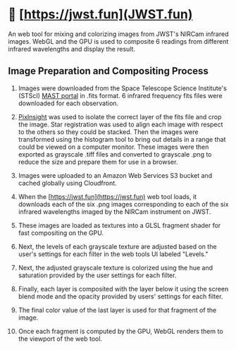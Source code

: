 # 🔭 [https://jwst.fun](JWST.fun)

An web tool for mixing and colorizing images from JWST's NIRCam infrared images.
WebGL and the GPU is used to composite 6 readings from different infrared
wavelengths and display the result.

## Image Preparation and Compositing Process

1. Images were downloaded from the Space Telescope Science Institute's (STScI)
   [MAST portal](https://mast.stsci.edu/portal/Mashup/Clients/Mast/Portal.html)
   in .fits format. 6 infrared frequency fits files were downloaded for each
   observation.

2. [PixInsight](https://pixinsight.com/) was used to isolate the correct layer
   of the fits file and crop the image. Star registration was used to align each
   image with respect to the others so they could be stacked. Then the images
   were transformed using the histogram tool to bring out details in a range
   that could be viewed on a computer monitor. These images were then exported
   as grayscale .tiff files and converted to grayscale .png to reduce the size
   and prepare them for use in a browser.

3. Images were uploaded to an Amazon Web Services S3 bucket and cached globally
   using Cloudfront.

4. When the [https://jwst.fun](https://jwst.fun) web tool loads, it downloads
   each of the six .png images corresponding to each of the six infrared
   wavelengths imaged by the NIRCam instrument on JWST.
  
5. These images are loaded as textures into a GLSL fragment shader for fast
   compositing on the GPU.

6. Next, the levels of each grayscale texture are adjusted based on the user's
   settings for each filter in the web tools UI labeled "Levels."

7. Next, the adjusted grayscale texture is colorized using the hue and
   saturation provided by the user settings for each filter.

8. Finally, each layer is composited with the layer below it using the screen
   blend mode and the opacity provided by users' settings for each filter.

9. The final color value of the last layer is used for that fragment of the image.

10. Once each fragment is computed by the GPU, WebGL renders them to the
    viewport of the web tool.
